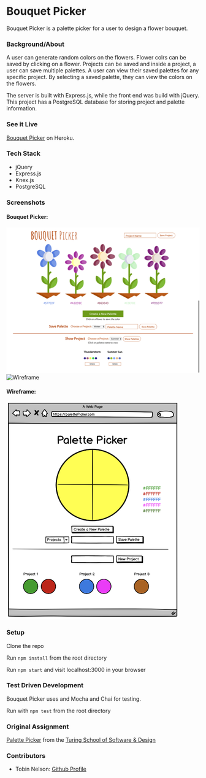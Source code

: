 # Bouquet Picker

Bouquet Picker is a palette picker for a user to design a flower bouquet.

### Background/About

A user can generate random colors on the flowers. Flower colrs can be saved by clicking on a flower. Projects can be saved and inside a project, a user can save multiple palettes. A user can view their saved palettes for any specific project. By selecting a saved palette, they can view the colors on the flowers.

The server is built with Express.js, while the front end was build with jQuery. This project has a PostgreSQL database for storing project and palette information.

### See it Live

[Bouquet Picker](perfect-palette.herokuapp.com) on Heroku.

### Tech Stack

* jQuery
* Express.js
* Knex.js
* PostgreSQL

### Screenshots

#### Bouquet Picker:

<img src='images/bouquet-picker.png' alt='Wireframe' width='800' >

<img src='images/BouquetPicketClip.mov' alt='Wireframe' width='800' >

#### Wireframe:

<img src='images/palette-picker-wireframe.png' alt='Wireframe' width='450' >

### Setup

Clone the repo

Run ```npm install``` from the root directory

Run ```npm start``` and visit localhost:3000 in your browser

### Test Driven Development

Bouquet Picker uses and Mocha and Chai for testing.

Run with ```npm test``` from the root directory


### Original Assignment

[Palette Picker](http://frontend.turing.io/projects/palette-picker.html) from the [Turing School of Software & Design](https://turing.io/)

### Contributors

* Tobin Nelson: [Github Profile](https://github.com/Tobin-jn)
